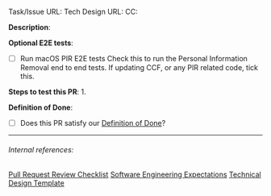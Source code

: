 Task/Issue URL:
Tech Design URL:
CC:

**Description**:

**Optional E2E tests**:
- [ ] Run macOS PIR E2E tests
	Check this to run the Personal Information Removal end to end tests. If updating CCF, or any PIR related code, tick this.

**Steps to test this PR**:
1.

<!--
Tagging instructions
If this PR isn't ready to be merged for whatever reason it should be marked with the `DO NOT MERGE` label (particularly if it's a draft)
If it's pending Product Review/PFR, please add the `Pending Product Review` label.

If at any point it isn't actively being worked on/ready for review/otherwise moving forward (besides the above PR/PFR exception) strongly consider closing it (or not opening it in the first place). If you decide not to close it, make sure it's labelled to make it clear the PRs state and comment with more information.
-->

**Definition of Done**:

* [ ] Does this PR satisfy our [Definition of Done](https://app.asana.com/0/1202500774821704/1207634633537039/f)?

---
###### Internal references:
[Pull Request Review Checklist](https://app.asana.com/0/1202500774821704/1203764234894239/f)
[Software Engineering Expectations](https://app.asana.com/0/59792373528535/199064865822552)
[Technical Design Template](https://app.asana.com/0/59792373528535/184709971311943)